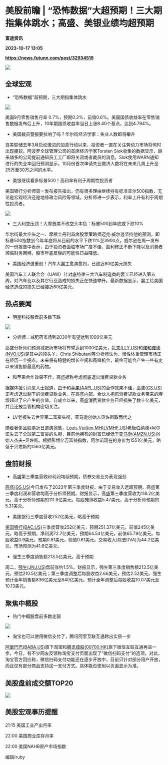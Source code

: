 # 美股前瞻 | “恐怖数据”大超预期！三大期指集体跳水；高盛、美银业绩均超预期
**富途资讯**

**2023-10-17 13:05**

**https://news.futunn.com/post/32934519**

![](https://newsfile.futunn.com/public/NN-PersistNewsContentImage/7781/20230908/pic/0-31631765-0-503860c3920b1b7471fc8c9c0c0f7d1a.webp/bigjpg?imageMogr2/ignore-error/1/format/webp)

全球宏观
----

*   “恐怖数据”超预期，三大期指集体跳水
    

![](https://postimg.futunn.com/16975460168065493709480.png)

美国9月零售销售月率 0.7%，预期0.3%，前值0.6%。美国国债收益率在零售销售数据发布后上升，10年期国债收益率当日上涨8.40个基点，达到4.794%。

*   美国裁员警报要拉响了吗？华尔街经济学家：失业人数即将攀升
    

自美联储去年3月启动激进的加息行动以来，投资者一直在关注劳动力市场将何时出现疲软。阿波罗全球管理公司的首席经济学家Torsten Slok收集的数据显示，越来越多的公司提前通知员工工厂即将关闭或者裁员的消息。Slok使用WARN通知进行的失业率回归预测显示，10月份首次申请失业救济人数将在未来几周上升至25万至30万之间的水平。

*   美银继续看多标普500！高利率有利于周期性投资者
    

美国银行分析师周一发布报告指出，仍有很多理由继续持有标准普尔500指数，无论是宏观经济还是地缘政治风险等领域。分析师进一步表示，利率上升有利于周期性投资者。

![](https://postimg.futunn.com/16975461250494935580867.jpeg)

*   三大利空压顶！大摩首席不改空头本色：标普500到年底或下跌10%
    

华尔街最大空头之一、摩根士丹利首席股票策略师迈克·威尔逊坚持他的预测，即标普500指数到今年年底将从目前的水平下跌11%至3900点。威尔逊在周一发布的一份报告中表示，由于投资者面临市场广度不佳、盈利修正不断下降以及消费者濒临财务困境，股市年底反弹的可能性日益降低。

*   美国经济遭重创！汽车大罢工愈演愈烈，已致近80亿美元损失
    

美国汽车工人联合会（UAW）针对底特律三大汽车制造商的罢工已经进入第五周，对汽车业以及其它行业造成的损失正在快速攀升。最新数据显示，罢工给美国经济造成的损失已经接近80亿美元。

热点要闻
----

*   明星科技股盘前多数下跌
    

![](https://postimg.futunn.com/16975454179936766296178.png)

*   分析师：减肥药市场到2030年有望达到1000亿美元
    

高盛分析师们预测减肥药市场将有望达到1000亿美元，[礼来(LLY.US)](https://www.futunn.com/quote/stock?m=us&code=LLY)和[诺和诺德(NVO.US)](https://www.futunn.com/quote/stock?m=us&code=NVO)是其中的领头羊。Chris Shibutani等分析师认为，慢性体重管理市场正在经历一个拐点，未来将有稳健的增长空间和高峰机会，最终可能会产生一些有史以来销售额最高的药物。

*   和苹果合作效果不佳，高盛据称考虑彻底退出消费贷款业务
    

据媒体援引消息人士报道，由于和[苹果(AAPL.US)](https://www.futunn.com/quote/stock?m=us&code=AAPL)的合作效果不佳，[高盛(GS.US)](https://www.futunn.com/quote/stock?m=us&code=GS)正考虑退出剩下的消费贷款业务。在高盛内部，合伙人抱怨消费贷款业务带来的麻烦超过了它产生的价值。自成立以来，高盛消费贷款业务已经损失了数十亿美元，并且还被监管机构密切关注。

*   LV老板失去世界第二富豪头衔，亚马逊创始人贝佐斯取而代之
    

随着奢侈品股票近日遭遇抛售，[Louis Vuitton MH(LVMHF.US)](https://www.futunn.com/quote/stock?m=us&code=LVMHF)老板伯纳德•阿尔诺失去了全球第二富豪的头衔，目前他拥有的财富已经低于[亚马逊(AMZN.US)](https://www.futunn.com/quote/stock?m=us&code=AMZN)创始人杰夫•贝佐斯。根据彭博亿万富翁指数，阿尔诺现在的身价为1551亿美元，略低于贝佐斯的1563亿美元。

盘前财报
----

*   高盛第三季度营收和利润均超预期，债券交易业务表现强劲
    

[高盛(GS.US)](https://www.futunn.com/quote/stock?m=us&code=GS)今日发布了2023年第三季度财报，由于交易收入远超预期，高盛第三季度利润和营收均高于分析师预期。财报显示，高盛第三季度营收为118.2亿美元，高于分析师预期的111.9亿美元。每股摊薄收益5.47美元，高于分析师预期的5.31美元。

*   美国银行三季度营收252亿美元，略高于预期
    

[美国银行(BAC.US)](https://www.futunn.com/quote/stock?m=us&code=BAC)三季度营收252亿美元，预期251.37亿美元，前值245亿美元，略高于预期。净利润72.7亿美元，预期64.54亿美元，前值65.79亿美元。每股收益0.9美元，预期0.81美元，前值0.81美元。交易收入(除去DVA)为44.2亿美元，市场预测为41.6亿美元。

*   强生三季度销售额213.5亿美元，高于预期
    

周二，[强生(JNJ.US)](https://www.futunn.com/quote/stock?m=us&code=JNJ)盘前涨约1.5%。财报显示，强生第三季度销售额213.5亿美元，预估210.5亿美元；第三季度调整后每股收益2.66美元，预估2.52美元。强生预计全年销售额836亿美元至840亿美元。预计全年调整后每股收益10.07美元至10.13美元。

聚焦中概股
-----

*   热门中概股盘前多数走弱
    

![](https://postimg.futunn.com/16975456653028161921671.png)

*   淘宝也可以使用微信支付了，腾讯阿里互联互通跨出实质一步
    

[阿里巴巴(BABA.US)](https://www.futunn.com/quote/stock?m=us&code=BABA)旗下淘宝和[腾讯控股(00700.HK)](https://www.futunn.com/quote/stock?m=hk&code=00700)旗下微信互联互通再进一步。今日，有不少网友反馈称淘宝支付页面出现了“微信扫码支付”的选项。对此，淘宝官方回应称，微信扫码支付功能还在逐步开放中，目前只针对部分用户开放，而且仅有部分商品支持这一支付方式。具体能否使用以页面显示为准。

美股盘前成交额TOP20
------------

![](https://postimg.futunn.com/16975456434347745704449.png)

美股宏观事历提醒
--------

21:15 美国工业产出月率

22:00 美国商业库存月率

22:00 美国NAHB房产市场指数

编辑/ruby